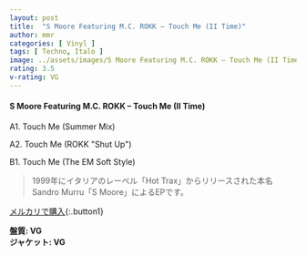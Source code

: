 ```yaml
---
layout: post
title:  "S Moore Featuring M.C. ROKK – Touch Me (II Time)"
author: mmr
categories: [ Vinyl ]
tags: [ Techno, Italo ]
image: ../assets/images/S Moore Featuring M.C. ROKK – Touch Me (II Time).jpg
rating: 3.5
v-rating: VG
---
```


#### S Moore Featuring M.C. ROKK – Touch Me (II Time)

A1. Touch Me (Summer Mix)

A2. Touch Me (ROKK "Shut Up")

B1. Touch Me (The EM Soft Style)

> 1999年にイタリアのレーベル「Hot Trax」からリリースされた本名Sandro Murru「S Moore」によるEPです。

[メルカリで購入](https://jp.mercari.com/item/m61650546749){:.button1}

<div class="mt-4 mb-4 d-flex align-items-center">
<strong class="mr-1">盤質: VG</strong>
</div>
<div class="mt-4 mb-4 d-flex align-items-center">
<strong class="mr-1">ジャケット: VG</strong>
</div>
